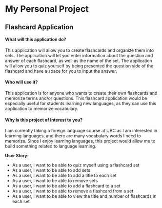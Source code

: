 # My Personal Project

## Flashcard Application

#### **What will this application do?**
This application will allow you to create flashcards and 
organize them into sets. The application will let you 
enter information about the question and answer of each
flashcard, as well as the name of the set. The application
will allow you to quiz yourself by being presented the 
question side of the flashcard and have a space for 
you to input the answer.

#### **Who will use it?**
This application is for anyone who wants to create their
own flashcards and memorize terms and/or questions. 
This flashcard application would be especially useful
for students learning new languages, as they can use this
application to memorize vocabulary.

#### **Why is this project of interest to you?**
I am currently taking a foreign language course at UBC
as I am interested in learning languages, and there are
many vocabulary words I need to memorize. Since I enjoy
learning languages, this project would allow me to build
something related to language learning.

**User Story**:
- As a user, I want to be able to quiz myself using a flashcard set
- As a user, I want to be able to add sets
- As a user, I want to be able to add a title to each set
- As a user, I want to be able to remove sets
- As a user, I want to be able to add a flashcard to a set
- As a user, I want to be able to remove a flashcard from a set
- As a user, I want to be able to view the title and number of flashcards in each set 